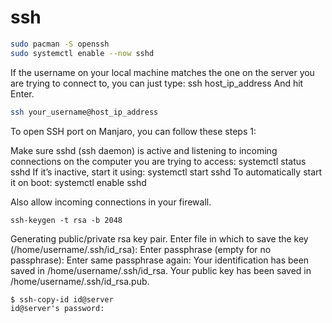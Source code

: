 # ssh

```sh
sudo pacman -S openssh
sudo systemctl enable --now sshd
```

If the username on your local machine matches the one on the server you are trying to connect to, you can just type: ssh host_ip_address And hit Enter.
```sh
ssh your_username@host_ip_address
```

To open SSH port on Manjaro, you can follow these steps 1:

Make sure sshd (ssh daemon) is active and listening to incoming connections on the computer you are trying to access: systemctl status sshd If it’s inactive, start it using: systemctl start sshd To automatically start it on boot: systemctl enable sshd

Also allow incoming connections in your firewall.
```
ssh-keygen -t rsa -b 2048
```
Generating public/private rsa key pair.
Enter file in which to save the key (/home/username/.ssh/id_rsa):
Enter passphrase (empty for no passphrase):
Enter same passphrase again:
Your identification has been saved in /home/username/.ssh/id_rsa.
Your public key has been saved in /home/username/.ssh/id_rsa.pub.
```
$ ssh-copy-id id@server
id@server's password:
```